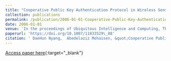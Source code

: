 ```yaml
---
title: "Cooperative Public Key Authentication Protocol in Wireless Sensor Network"
collection: publications
permalink: /publication/2006-01-01-Cooperative-Public-Key-Authentication-Protocol-in-Wireless-Sensor-Network
date: 2006-01-01
venue: 'In the proceedings of Ubiquitous Intelligence and Computing, Third International Conference, UIC 2006, Wuhan, China, September 3-6, 2006, Proceedings'
paperurl: 'https://doi.org/10.1007/11833529\_88'
citation: ' DaeHun Nyang,  Abedelaziz Mohaisen, &quot;Cooperative Public Key Authentication Protocol in Wireless Sensor Network.&quot; In the proceedings of Ubiquitous Intelligence and Computing, Third International Conference, UIC 2006, Wuhan, China, September 3-6, 2006, Proceedings, 2006.'
---
```

[Access paper here](https://doi.org/10.1007/11833529\_88){:target="_blank"}
